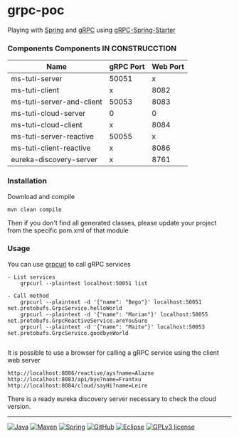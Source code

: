 
# grpc-poc

Playing with [Spring](https://spring.io/) and [gRPC](https://grpc.io/) using [gRPC-Spring-Starter](https://grpc-ecosystem.github.io/grpc-spring/en/)

### Components **Components IN CONSTRUCCTION**

| Name | gRPC Port | Web Port |
|------|-----------|-------------|
| ms-tuti-server | 50051 | x |
| ms-tuti-client | x | 8082 |
| ms-tuti-server-and-client | 50053 | 8083 |
| ms-tuti-cloud-server | 0 | 0 |
| ms-tuti-cloud-client | x | 8084 |
| ms-tuti-server-reactive | 50055 | x |
| ms-tuti-client-reactive | x | 8086 |
| eureka-discovery-server | x | 8761 |

### Installation

Download and compile

```
mvn clean compile
```
Then if you don't find all generated classes, please update your project from the specific pom.xml of that module

### Usage

You can use [grpcurl](https://github.com/fullstorydev/grpcurl) to call gRPC services

```
- List services
    grpcurl --plaintext localhost:50051 list
   
- Call method
    grpcurl --plaintext -d '{"name": "Bego"}' localhost:50051 net.protobufs.GrpcService.helloWorld
    grpcurl --plaintext -d '{"name": "Marian"}' localhost:50055 net.protobufs.GrpcReactiveService.areYouSure
    grpcurl --plaintext -d '{"name": "Maite"}' localhost:50053 net.protobufs.GrpcService.goodbyeWorld
        
```

It is possible to use a browser for calling a gRPC service using the client web server

```
http://localhost:8086/reactive/ays?name=Alazne
http://localhost:8083/api/bye?name=Frantxu
http://localhost:8084/cloud/sayHi?name=Leire

```

There is a ready eureka discovery server necessary to check the cloud version.

---

[![Java](https://badgen.net/static/JavaSE/21/orange)](https://www.java.com/es/)
[![Maven](https://badgen.net/badge/icon/maven?icon=maven&label&color=red)](https://https://maven.apache.org/)
[![Spring](https://img.shields.io/badge/spring-blue?logo=Spring&logoColor=white)](https://spring.io)
[![GitHub](https://badgen.net/badge/icon/github?icon=github&label)](https://github.com)
[![Eclipse](https://badgen.net/badge/icon/eclipse?icon=eclipse&label)](https://https://eclipse.org/)
[![GPLv3 license](https://badgen.net/static/License/GPLv3/blue)](https://choosealicense.com/licenses/gpl-3.0/)

